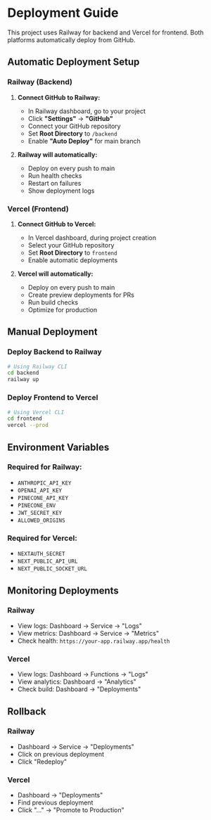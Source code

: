# Deployment Guide

This project uses Railway for backend and Vercel for frontend. Both platforms automatically deploy from GitHub.

## Automatic Deployment Setup

### Railway (Backend)

1. **Connect GitHub to Railway:**
   - In Railway dashboard, go to your project
   - Click **"Settings"** → **"GitHub"**
   - Connect your GitHub repository
   - Set **Root Directory** to `/backend`
   - Enable **"Auto Deploy"** for main branch

2. **Railway will automatically:**
   - Deploy on every push to main
   - Run health checks
   - Restart on failures
   - Show deployment logs

### Vercel (Frontend)

1. **Connect GitHub to Vercel:**
   - In Vercel dashboard, during project creation
   - Select your GitHub repository
   - Set **Root Directory** to `frontend`
   - Enable automatic deployments

2. **Vercel will automatically:**
   - Deploy on every push to main
   - Create preview deployments for PRs
   - Run build checks
   - Optimize for production

## Manual Deployment

### Deploy Backend to Railway

```bash
# Using Railway CLI
cd backend
railway up
```

### Deploy Frontend to Vercel

```bash
# Using Vercel CLI
cd frontend
vercel --prod
```

## Environment Variables

### Required for Railway:
- `ANTHROPIC_API_KEY`
- `OPENAI_API_KEY`
- `PINECONE_API_KEY`
- `PINECONE_ENV`
- `JWT_SECRET_KEY`
- `ALLOWED_ORIGINS`

### Required for Vercel:
- `NEXTAUTH_SECRET`
- `NEXT_PUBLIC_API_URL`
- `NEXT_PUBLIC_SOCKET_URL`

## Monitoring Deployments

### Railway
- View logs: Dashboard → Service → "Logs"
- View metrics: Dashboard → Service → "Metrics"
- Check health: `https://your-app.railway.app/health`

### Vercel
- View logs: Dashboard → Functions → "Logs"
- View analytics: Dashboard → "Analytics"
- Check build: Dashboard → "Deployments"

## Rollback

### Railway
- Dashboard → Service → "Deployments"
- Click on previous deployment
- Click "Redeploy"

### Vercel
- Dashboard → "Deployments"
- Find previous deployment
- Click "..." → "Promote to Production"